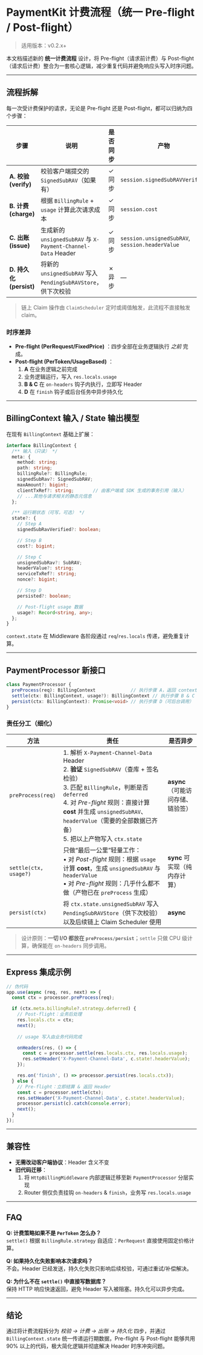 # PaymentKit 计费流程（统一 Pre-flight / Post-flight）

> 适用版本：v0.2.x+

本文档描述新的 **统一计费流程** 设计，将 Pre-flight（请求前计费）与 Post-flight（请求后计费）整合为一套核心逻辑，减少重复代码并避免响应头写入时序问题。

---
## 流程拆解

每一次受计费保护的请求，无论是 Pre-flight 还是 Post-flight，都可以归纳为四个步骤：

| 步骤 | 说明 | 是否同步 | 产物 |
| ---- | ---- | -------- | ---- |
| **A. 校验 (verify)** | 校验客户端提交的 `SignedSubRAV`（如果有） | ✓ 同步 | `session.signedSubRAVVerified` |
| **B. 计费 (charge)** | 根据 `BillingRule` + `usage` 计算此次请求成本 | ✓ 同步 | `session.cost` |
| **C. 出账 (issue)** | 生成新的 `unsignedSubRAV` 与 `X-Payment-Channel-Data` Header | ✓ 同步 | `session.unsignedSubRAV`, `session.headerValue` |
| **D. 持久化 (persist)** | 将新的 `unsignedSubRAV` 写入 `PendingSubRAVStore`，供下次校验 | ✗ 异步 | — |

> 链上 Claim 操作由 `ClaimScheduler` 定时或阈值触发，此流程不直接触发 claim。

### 时序差异

- **Pre-flight (PerRequest/FixedPrice)** ：四步全部在业务逻辑执行 *之前* 完成。
- **Post-flight (PerToken/UsageBased)** ：
  1. **A** 在业务逻辑之前完成
  2. 业务逻辑运行，写入 `res.locals.usage`
  3. **B & C** 在 `on-headers` 钩子内执行，立即写 Header
  4. **D** 在 `finish` 钩子或后台任务中异步持久化

---
## BillingContext 输入 / State 输出模型

在现有 `BillingContext` 基础上扩展：

```ts
interface BillingContext {
  /** 输入（只读） */
  meta: {
    method: string;
    path: string;
    billingRule?: BillingRule;
    signedSubRav?: SignedSubRAV;
    maxAmount?: bigint;
    clientTxRef?: string;       // 由客户端或 SDK 生成的事务引用（输入）
    // ...其他与请求相关的静态元信息
  };

  /** 运行期状态（可写，可选） */
  state?: {
    // Step A
    signedSubRavVerified?: boolean;

    // Step B
    cost?: bigint;

    // Step C
    unsignedSubRav?: SubRAV;
    headerValue?: string;
    serviceTxRef?: string;
    nonce?: bigint;

    // Step D
    persisted?: boolean;

    // Post-flight usage 数据
    usage?: Record<string, any>;
  };
}
```

`context.state` 在 Middleware 各阶段通过 `req`/`res.locals` 传递，避免重复计算。

---
## PaymentProcessor 新接口

```ts
class PaymentProcessor {
  preProcess(req): BillingContext             // 执行步骤 A，返回 context
  settle(ctx: BillingContext, usage?): BillingContext // 执行步骤 B & C（写入 ctx.state 并返回）
  persist(ctx: BillingContext): Promise<void> // 执行步骤 D（可后台调用）
}
```

### 责任分工（细化）

| 方法 | 责任 | 是否异步 |
| ---- | ---- | -------- |
| `preProcess(req)` | 1. 解析 `X-Payment-Channel-Data` Header<br/>2. **验证** `SignedSubRAV`（查库 + 签名检验）<br/>3. 匹配 `BillingRule`，判断是否 `deferred`<br/>4. 对 *Pre-flight* 规则：直接计算 **cost** 并生成 `unsignedSubRAV`、`headerValue`（需要的全部数据已齐备）<br/>5. 把以上产物写入 `ctx.state` | **async**（可能访问存储、链验签） |
| `settle(ctx, usage?)` | 只做“最后一公里”轻量工作：<br/>• 对 *Post-flight* 规则：根据 `usage` 计算 **cost**，生成 `unsignedSubRAV` 与 `headerValue`<br/>• 对 *Pre-flight* 规则：几乎什么都不做（产物已在 `preProcess` 生成） | **sync** 可实现（纯内存计算） |
| `persist(ctx)` | 将 `ctx.state.unsignedSubRAV` 写入 `PendingSubRAVStore`（供下次校验）以及后续链上 Claim Scheduler 使用 | **async** |

> 设计原则：**一切 I/O 都放在 `preProcess/persist`**；`settle` 只做 CPU 级计算，确保能在 `on-headers` 同步调用。


---
## Express 集成示例

```ts
// 伪代码
app.use(async (req, res, next) => {
  const ctx = processor.preProcess(req);

  if (ctx.meta.billingRule?.strategy.deferred) {
    // Post-flight：业务后处理
    res.locals.ctx = ctx;
    next();
    
    // usage 写入由业务代码完成

    onHeaders(res, () => {
      const c = processor.settle(res.locals.ctx, res.locals.usage);
      res.setHeader('X-Payment-Channel-Data', c.state!.headerValue);
    });

    res.on('finish', () => processor.persist(res.locals.ctx));
  } else {
    // Pre-flight：立即结算 & 返回 Header
    const c = processor.settle(ctx);
    res.setHeader('X-Payment-Channel-Data', c.state!.headerValue);
    processor.persist(c).catch(console.error);
    next();
  }
});
```

---
## 兼容性

- **无需改动客户端协议**：Header 含义不变
- **旧代码迁移**：
  1. 将 `HttpBillingMiddleware` 内部逻辑迁移至新 `PaymentProcessor` 分层实现
  2. Router 侧仅负责挂钩 `on-headers` & `finish`，业务写 `res.locals.usage`

---
## FAQ

**Q: 计费策略如果不是 `PerToken` 怎么办？**  
`settle()` 根据 `BillingRule.strategy` 自适应：`PerRequest` 直接使用固定价格计算。

**Q: 如果持久化失败影响本次请求吗？**  
不会。Header 已经发送，持久化失败只影响后续校验，可通过重试/补偿解决。

**Q: 为什么不在 `settle()` 中直接写数据库？**  
保持 HTTP 响应快速返回，避免 Header 写入被阻塞。持久化可以异步完成。

---
## 结论

通过将计费流程拆分为 *校验 → 计费 → 出账 → 持久化* 四步，并通过 `BillingContext.state` 统一传递运行期数据，Pre-flight 与 Post-flight 能够共用 90% 以上的代码，极大简化逻辑并彻底解决 Header 时序冲突问题。
